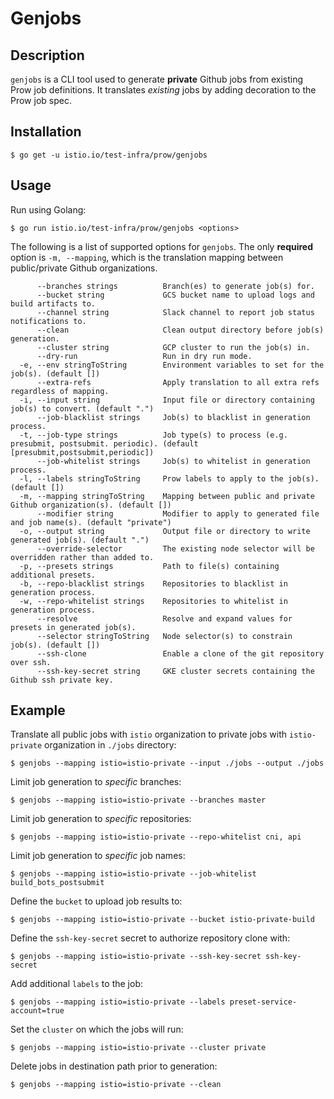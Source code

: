# Genjobs

## Description

`genjobs` is a CLI tool used to generate **private** Github jobs from existing Prow job definitions. It translates *existing* jobs by adding decoration to the Prow job spec.

## Installation

```console
$ go get -u istio.io/test-infra/prow/genjobs
```

## Usage

Run using Golang:

```console
$ go run istio.io/test-infra/prow/genjobs <options>
```

The following is a list of supported options for `genjobs`. The only **required** option is `-m, --mapping`, which is the translation mapping between public/private Github organizations.

```console
      --branches strings          Branch(es) to generate job(s) for.
      --bucket string             GCS bucket name to upload logs and build artifacts to.
      --channel string            Slack channel to report job status notifications to.
      --clean                     Clean output directory before job(s) generation.
      --cluster string            GCP cluster to run the job(s) in.
      --dry-run                   Run in dry run mode.
  -e, --env stringToString        Environment variables to set for the job(s). (default [])
      --extra-refs                Apply translation to all extra refs regardless of mapping.
  -i, --input string              Input file or directory containing job(s) to convert. (default ".")
      --job-blacklist strings     Job(s) to blacklist in generation process.
  -t, --job-type strings          Job type(s) to process (e.g. presubmit, postsubmit. periodic). (default [presubmit,postsubmit,periodic])
      --job-whitelist strings     Job(s) to whitelist in generation process.
  -l, --labels stringToString     Prow labels to apply to the job(s). (default [])
  -m, --mapping stringToString    Mapping between public and private Github organization(s). (default [])
      --modifier string           Modifier to apply to generated file and job name(s). (default "private")
  -o, --output string             Output file or directory to write generated job(s). (default ".")
      --override-selector         The existing node selector will be overridden rather than added to.
  -p, --presets strings           Path to file(s) containing additional presets.
  -b, --repo-blacklist strings    Repositories to blacklist in generation process.
  -w, --repo-whitelist strings    Repositories to whitelist in generation process.
      --resolve                   Resolve and expand values for presets in generated job(s).
      --selector stringToString   Node selector(s) to constrain job(s). (default [])
      --ssh-clone                 Enable a clone of the git repository over ssh.
      --ssh-key-secret string     GKE cluster secrets containing the Github ssh private key.
```

## Example

Translate all public jobs with `istio` organization to private jobs with `istio-private` organization in `./jobs` directory:

```console
$ genjobs --mapping istio=istio-private --input ./jobs --output ./jobs
```

Limit job generation to *specific* branches:

```console
$ genjobs --mapping istio=istio-private --branches master
```

Limit job generation to *specific* repositories:

```console
$ genjobs --mapping istio=istio-private --repo-whitelist cni, api
```

Limit job generation to *specific* job names:

```console
$ genjobs --mapping istio=istio-private --job-whitelist build_bots_postsubmit
```

Define the `bucket` to upload job results to:

```console
$ genjobs --mapping istio=istio-private --bucket istio-private-build
```

Define the `ssh-key-secret` secret to authorize repository clone with:

```console
$ genjobs --mapping istio=istio-private --ssh-key-secret ssh-key-secret
```

Add additional `labels` to the job:

```console
$ genjobs --mapping istio=istio-private --labels preset-service-account=true
```

Set the `cluster` on which the jobs will run:

```console
$ genjobs --mapping istio=istio-private --cluster private
```

Delete jobs in destination path prior to generation:

```console
$ genjobs --mapping istio=istio-private --clean
```
